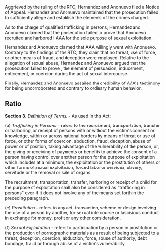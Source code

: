 Aggrieved by the ruling of the RTC, Hernandez and Anonuevo filed a Notice of Appeal. Hernandez and Anonuevo maintained that the prosecution failed to sufficiently allege and establish the elements of the crimes charged. 

As to the charge of qualified trafficking in persons, Hernandez and Anonuevo claimed that the prosecution failed to prove that Anonuevo recruited and harbored I AAA for the sole purpose of sexual exploitation. 

Hernandez and Anonuevo claimed that AAA willingly went with Anonuevo. Contrary to the findings of the RTC, they claim that no threat, use of force, or other means of fraud, and deception were employed. Relative to the allegation of sexual abuse, Hernandez and Anonuevo argued that the prosecution failed to prove , the element of persuasion, inducement, enticement, or coercion during the act of sexual intercourse. 

Finally, Hernandez and Anonuevo assailed the credibility of AAA's testimony for being uncorroborated and contrary to ordinary human behavior.

## Ratio
**Section 3**. _Definition of Terms._ - As used in this Act:

(a) _Trafficking in Persons_ - refers to the recruitment, transportation, transfer or harboring, or receipt of persons with or without the victim's consent or knowledge, within or across national borders by means of threat or use of force, or other forms of coercion, abduction, fraud, deception, abuse of power or of position, taking advantage of the vulnerability of the person, or, the giving or receiving of payments or benefits to achieve the consent of a person having control over another person for the purpose of exploitation which includes at a minimum, the exploitation or the prostitution of others or other forms of sexual exploitation, forced labor or services, slavery, servitude or the removal or sale of organs.

The recruitment, transportation, transfer, harboring or receipt of a child for the purpose of exploitation shall also be considered as "trafficking in persons" even if it does not involve any of the means set forth in the preceding paragraph.

(c) _Prostitution_ - refers to any act, transaction, scheme or design involving the use of a person by another, for sexual intercourse or lascivious conduct in exchange for money, profit or any other consideration.

(f) _Sexual Exploitation_ - refers to participation by a person in prostitution or the production of pornographic materials as a result of being subjected to a threat, deception, coercion, abduction, force, abuse of authority, debt bondage, fraud or through abuse of a victim's vulnerability.